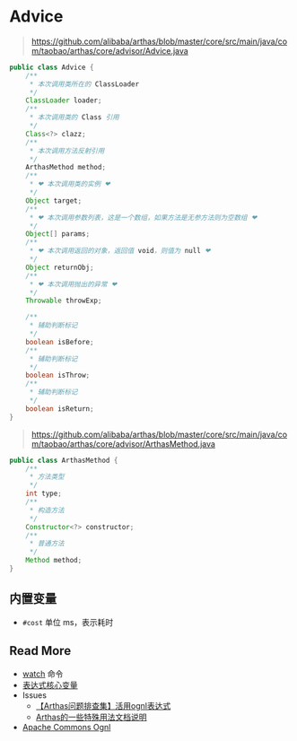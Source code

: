 # Advice

> https://github.com/alibaba/arthas/blob/master/core/src/main/java/com/taobao/arthas/core/advisor/Advice.java

```java
public class Advice {
    /**
     * 本次调用类所在的 ClassLoader
     */
    ClassLoader loader;
    /**
     * 本次调用类的 Class 引用
     */
    Class<?> clazz;
    /**
     * 本次调用方法反射引用
     */
    ArthasMethod method;
    /**
     * ❤ 本次调用类的实例 ❤
     */
    Object target;
    /**
     * ❤ 本次调用参数列表，这是一个数组，如果方法是无参方法则为空数组 ❤
     */
    Object[] params;
    /**
     * ❤ 本次调用返回的对象，返回值 void，则值为 null ❤
     */
    Object returnObj;
    /**
     * ❤ 本次调用抛出的异常 ❤
     */
    Throwable throwExp;

    /**
     * 辅助判断标记
     */
    boolean isBefore;
    /**
     * 辅助判断标记
     */
    boolean isThrow;
    /**
     * 辅助判断标记
     */
    boolean isReturn;
}
```

> https://github.com/alibaba/arthas/blob/master/core/src/main/java/com/taobao/arthas/core/advisor/ArthasMethod.java

```java
public class ArthasMethod {
    /**
     * 方法类型
     */
    int type;
    /**
     * 构造方法
     */
    Constructor<?> constructor;
    /**
     * 普通方法
     */
    Method method;
}
```

## 内置变量

- `#cost` 单位 ms，表示耗时



## Read More

- [watch](https://alibaba.github.io/arthas/watch.html) 命令
- [表达式核心变量](https://alibaba.github.io/arthas/advice-class.html)
- Issues
  - [【Arthas问题排查集】活用ognl表达式](https://github.com/alibaba/arthas/issues/71)
  - [Arthas的一些特殊用法文档说明](https://github.com/alibaba/arthas/issues/71)
- [Apache Commons Ognl](https://hello-world-example.github.io/Apache-Commons/docs/Ognl/)

